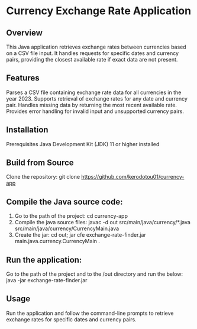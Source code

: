 # Currency Exchange Rate Application
## Overview
This Java application retrieves exchange rates between currencies based on a CSV file input.
It handles requests for specific dates and currency pairs, providing the closest available rate if exact data are not present.

## Features
Parses a CSV file containing exchange rate data for all currencies in the year 2023.
Supports retrieval of exchange rates for any date and currency pair.
Handles missing data by returning the most recent available rate.
Provides error handling for invalid input and unsupported currency pairs.

## Installation
Prerequisites
Java Development Kit (JDK) 11 or higher installed

## Build from Source
Clone the repository:
git clone https://github.com/kerodotou01/currency-app

## Compile the Java source code:

1. Go to the path of the project: cd currency-app
2. Compile the java source files: javac -d out src/main/java/currency/*.java src/main/java/currency/CurrencyMain.java
3. Create the jar: cd out; jar cfe exchange-rate-finder.jar main.java.currency.CurrencyMain .

## Run the application:

Go to the path of the project and to the /out directory and run the below: 
java -jar exchange-rate-finder.jar

## Usage
Run the application and follow the command-line prompts to retrieve exchange rates for specific dates and currency pairs.
